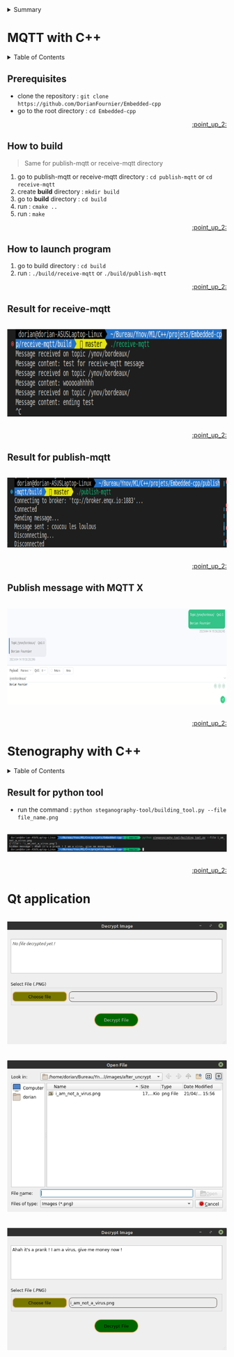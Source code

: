 <div id="top"></div>

<details>
  <summary>Summary</summary>
  <ol>
    <li><a href="#mqtt-with-c">MQTT with C++</a></li>
    <li><a href="#stenography-with-c">Stenography with C++</a></li>
  </ol>
</details>

# MQTT with C++

<details>
  <summary>Table of Contents</summary>
  <ol>
    <li><a href="#prerequisites">Prerequisites</a></li>
    <li><a href="#how-to-build">How to build</a></li>
    <li><a href="#how-to-launch-program">How to launch program</a></li>
    <li><a href="#result-for-receive-mqtt">Result for receive-mqtt</a></li>
    <li><a href="#result-for-publish-mqtt">Result for publish-mqtt</a></li>
    <li><a href="#publish-message-with-mqtt-x">Publish message with MQTT X</a></li>
  </ol>
</details>

## Prerequisites

- clone the repository : ```git clone https://github.com/DorianFournier/Embedded-cpp```
- go to the root directory : ```cd Embedded-cpp```

<p align="right"><a href="#top">:point_up_2:</a></p>

## How to build
> Same for publish-mqtt or receive-mqtt directory

1. go to publish-mqtt or receive-mqtt directory : ```cd publish-mqtt``` or ```cd receive-mqtt```
2. create **build** directory : ```mkdir build``` 
3. go to **build** directory : ```cd build```
4. run : ```cmake ..```
5. run : ```make```

<p align="right"><a href="#top">:point_up_2:</a></p>

## How to launch program 

1. go to build directory : ```cd build```
2. run : ```./build/receive-mqtt``` or ```./build/publish-mqtt```

<p align="right"><a href="#top">:point_up_2:</a></p>

## Result for receive-mqtt 
<div align="center">
  </br>
  <img src="images/receive-mqtt message test.png" alt="Receive-mqtt test" height="200">
  </br></br>
</div>

<p align="right"><a href="#top">:point_up_2:</a></p>

## Result for publish-mqtt
<div align="center">
  </br>
  <img src="images/publish-mqtt-message.png" alt="Receive-mqtt test" height="160">
  </br></br>
</div>

<p align="right"><a href="#top">:point_up_2:</a></p>

## Publish message with MQTT X
<div align="center">
  </br>
  <img src="images/publish-mqttx.png" alt="Publish on MQTT X" width="700" height="220">
  </br></br>
</div>

<p align="right"><a href="#top">:point_up_2:</a></p>

# Stenography with C++

<details>
  <summary>Table of Contents</summary>
  <ol>
    <li><a href="#result-for-python-tool">Result for python tool</a></li>
    <li><a href="#qt-application">Qt application</a></li>
  </ol>
</details>

## Result for python tool

- run the command : ```python steganography-tool/building_tool.py --file file_name.png```
<div align="center">
  </br>
  <img src="images/python-tool.png" alt="Result python tool">
  </br></br>
</div>

<p align="right"><a href="#top">:point_up_2:</a></p>

# Qt application
<div align="center">
  </br>
  <img src="images/app.png" alt="Qt application">
  </br></br>
</div>

<div align="center">
  </br>
  <img src="images/browseFile.png" alt="Browse file">
  </br></br>
</div>

<div align="center">
  </br>
  <img src="images/decrypt_file.png" alt="Result python tool">
  </br></br>
</div>
